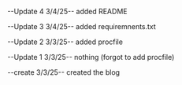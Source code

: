 --Update 4 3/4/25--
added README

--Update 3 3/4/25--
added requiremnents.txt

--Update 2 3/3/25--
added procfile

--Update 1 3/3/25--
nothing (forgot to add procfile)

--create 3/3/25--
created the blog
